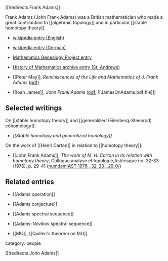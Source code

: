 [[!redirects Frank Adams]]

Frank Adams (John Frank Adams) was a British mathematician who made a great contribution to [[algebraic topology]] and in particular [[stable homotopy theory]].


* [wikipedia entry (English)](http://en.wikipedia.org/wiki/Frank_Adams)

* [wikipedia entry (German)](http://de.wikipedia.org/wiki/John_Frank_Adams)

* [Mathematics Genealogy Project entry](http://www.genealogy.math.ndsu.nodak.edu/id.php?id=24507)


* [History of Mathematics archive entry (St. Andrews)](http://www-history.mcs.st-andrews.ac.uk/Biographies/Adams_Frank.html)


* [[Peter May]], _Reminiscences of the Life and Mathematics of J. Frank Adams_ ([pdf](http://www.math.uchicago.edu/~may/PAPERS/69.pdf))

* [[Ioan James]], _John Frank Adams_ ([pdf](https://www.maths.ed.ac.uk/~v1ranick/papers/adamsbio.pdf), [[JamesOnAdams.pdf:file]])


## Selected writings

On [[stable homotopy theory]] and [[generalized (Eilenberg-Steenrod) cohomology]]:

* _[[Stable homotopy and generalized homology]]_

On the work of [[Henri Cartan]] in relation to [[homotopy theory]]:

* [[John Frank Adams]], _The work of M. H. Cartan in its relation with homotopy theory_, Colloque analyse et topologie,Astérisque no. 32-33 (1976), p. 29-41 ([numdam:AST_1976__32-33__29_0/](http://www.numdam.org/item/AST_1976__32-33__29_0/))

## Related entries

* [[Adams operation]]

* [[Adams conjecture]]

* [[Adams spectral sequence]]

* [[Adams-Novikov spectral sequence]]

* [[MU]], [[Quillen's theorem on MU]]

category: people

[[!redirects John Adams]]